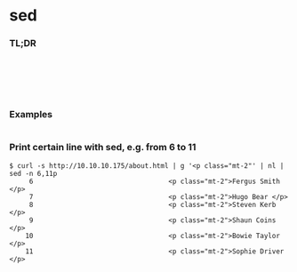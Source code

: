 # sed   

### TL;DR
```

```

### 
```

```

### 
```

```

### 
```

```

### Examples
```

```

### Print certain line with sed, e.g. from 6 to 11
```
$ curl -s http://10.10.10.175/about.html | g '<p class="mt-2"' | nl | sed -n 6,11p
     6                                  <p class="mt-2">Fergus Smith </p>
     7                                  <p class="mt-2">Hugo Bear </p>
     8                                  <p class="mt-2">Steven Kerb </p>
     9                                  <p class="mt-2">Shaun Coins </p>
    10                                  <p class="mt-2">Bowie Taylor </p>
    11                                  <p class="mt-2">Sophie Driver </p>
```

### 
```

```

### 
```

```

### 
```

```

### 
```

```